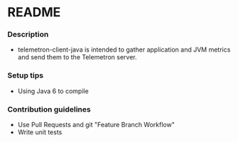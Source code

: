 # README #

### Description ###

* telemetron-client-java is intended to gather application and JVM metrics and send them to the Telemetron server.

### Setup tips ###

* Using Java 6 to compile

### Contribution guidelines ###

* Use Pull Requests and git "Feature Branch Workflow"
* Write unit tests